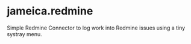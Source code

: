 jameica.redmine
===============

Simple Redmine Connector to log work into Redmine issues using a tiny systray menu.
